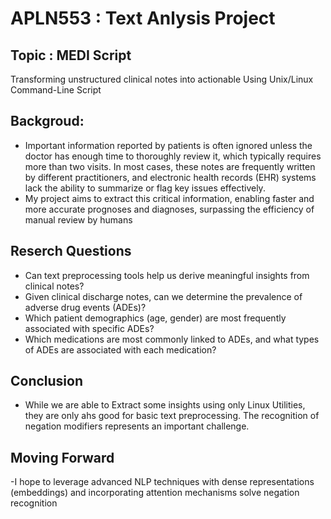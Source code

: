 
# APLN553 : Text Anlysis Project 

## Topic : **MEDI Script**

Transforming unstructured clinical notes into actionable Using Unix/Linux Command-Line Script

## Backgroud:
- Important information reported by patients is often ignored unless the doctor has enough time to thoroughly review it, which typically requires more than two visits. 
In most cases, these notes are frequently written by different practitioners, and electronic health records (EHR) systems lack the ability to summarize or flag key issues effectively.
- My project aims to extract this critical information, enabling faster and more accurate prognoses and diagnoses, surpassing the efficiency of manual review by humans

## Reserch Questions
- Can text preprocessing tools help us derive meaningful insights from clinical notes?
- Given clinical discharge notes, can we determine the prevalence of adverse drug events (ADEs)?
- Which patient demographics (age, gender) are most frequently associated with specific ADEs?
- Which medications are most commonly linked to ADEs, and what types of ADEs are associated with each medication?

## Conclusion
- While we are able to Extract some insights using only Linux Utilities, they are only ahs good for basic text preprocessing. 
The recognition of negation modifiers represents an important challenge.

## Moving Forward

-I hope to leverage advanced NLP techniques with dense representations (embeddings) and incorporating attention mechanisms solve negation recognition





